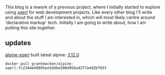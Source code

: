 <!--
{
  "post-status": "updated",
  "published": "2020-06-20+12:00",
  "type": "entry",
  "uid": "http://xq/gmack.nz/home/index",
  "url": "https://gmack.nz"
}
-->

This blog is a rework of a previous project, where I initially started to
explore using [xqerl](https://github.com/zadean/xqerl) for web development
projects. Like every other blog I'll write and about the stuff I am interested
in, which will most likely centre around 'declarative markup' tech. Initially I
am going to write about, how I am putting this site together.

## updates

[alpine-xqerl](https://github.com/grantmacken/alpine-xqerl)
built latest alpine: [3.12.0](https://hub.docker.com/_/alpine)

```docker
docker pull grantmacken/alpine-xqerl:fc2344e49895ee5ddbe5004956a4277a4d2bf65f
```


